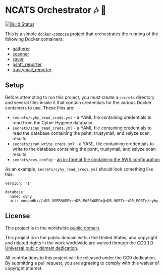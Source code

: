 # NCATS Orchestrator :notes: :musical_note: #

[![Build Status](https://travis-ci.com/cisagov/orchestrator.svg?branch=develop)](https://travis-ci.com/cisagov/orchestrator)

This is a simple [`docker-compose`](https://docs.docker.com/compose/)
project that orchestrates the running of the following Docker
containers: 
* [gatherer](https://github.com/cisagov/gatherer)
* [scanner](https://github.com/cisagov/scanner)
* [saver](https://github.com/cisagov/saver)
* [pshtt_reporter](https://github.com/cisagov/pshtt_reporter)
* [trustymail_reporter](https://github.com/cisagov/trustymail_reporter)

## Setup ##
Before attempting to run this project, you must create a `secrets`
directory and several files inside it that contain credentials for the
various Docker containers to use.  These files are:
* `secrets/cyhy_read_creds.yml` - a YAML file containing credentials to
  read from the Cyber Hygiene database
* `secrets/scan_read_creds.yml` - a YAML file containing credentials
  to read the database containing the pshtt, trustymail, and sslyze
  scan results
* `secrets/scan_write_creds.yml` - a YAML file containing credentials
  to write to the database containing the pshtt, trustymail, and
  sslyze scan results
* `secrets/aws_config` - [an ini format file containing the AWS
  configuration](http://docs.aws.amazon.com/cli/latest/userguide/cli-config-files.html)

As an example, `secrets/cyhy_read_creds.yml` should look something
like this:
```
version: '1'

database:
  name: cyhy
  uri: mongodb://<DB_USERNAME>:<DB_PASSWORD>@<DB_HOST>:<DB_PORT>/cyhy
```

## License ##

This project is in the worldwide [public domain](LICENSE.md).

This project is in the public domain within the United States, and
copyright and related rights in the work worldwide are waived through
the [CC0 1.0 Universal public domain
dedication](https://creativecommons.org/publicdomain/zero/1.0/).

All contributions to this project will be released under the CC0
dedication. By submitting a pull request, you are agreeing to comply
with this waiver of copyright interest.
